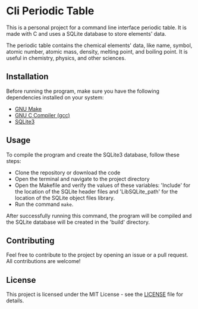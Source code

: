 # Cli Periodic Table

This is a personal project for a command line interface periodic table. It is made with C and uses a SQLite database to store elements' data.

The periodic table contains the chemical elements' data, like name, symbol, atomic number, atomic mass, density, melting point, and boiling point. It is useful in chemistry, physics, and other sciences.

## Installation

Before running the program, make sure you have the following dependencies installed on your system:

- [GNU Make](https://www.gnu.org/software/make/)
- [GNU C Compiler (gcc)](https://gcc.gnu.org/)
- [SQLite3](https://www.sqlite.org/index.html)

## Usage

To compile the program and create the SQLite3 database, follow these steps:

- Clone the repository or download the code
- Open the terminal and navigate to the project directory
- Open the Makefile and verify the values of these variables: 'Include' for the location of the SQLite header files and 'LibSQLite_path' for the location of the SQLite object files library.
- Run the command `make`.

After successfully running this command, the program will be compiled and the SQLite database will be created in the 'build' directory.

## Contributing

Feel free to contribute to the project by opening an issue or a pull request. All contributions are welcome!

## License

This project is licensed under the MIT License - see the [LICENSE](./LICENSE.md) file for details.
